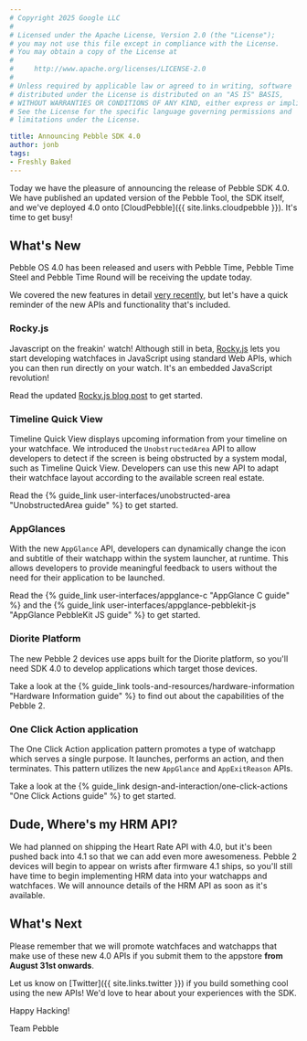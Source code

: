 ```yaml
---
# Copyright 2025 Google LLC
#
# Licensed under the Apache License, Version 2.0 (the "License");
# you may not use this file except in compliance with the License.
# You may obtain a copy of the License at
#
#     http://www.apache.org/licenses/LICENSE-2.0
#
# Unless required by applicable law or agreed to in writing, software
# distributed under the License is distributed on an "AS IS" BASIS,
# WITHOUT WARRANTIES OR CONDITIONS OF ANY KIND, either express or implied.
# See the License for the specific language governing permissions and
# limitations under the License.

title: Announcing Pebble SDK 4.0
author: jonb
tags:
- Freshly Baked
---
```


Today we have the pleasure of announcing the release of Pebble SDK 4.0. We have
published an updated version of the Pebble Tool, the SDK itself, and we've
deployed 4.0 onto [CloudPebble]({{ site.links.cloudpebble }}). It's time to get
busy!



## What's New

Pebble OS 4.0 has been released and users with Pebble Time, Pebble Time Steel
and Pebble Time Round will be receiving the update today.

We covered the new features in detail
[very recently](/blog/2016/08/19/prime-time-is-approaching-for-os-4.0/), but
let's have a quick reminder of the new APIs and functionality that's included.

### Rocky.js

Javascript on the freakin' watch! Although still in beta,
[Rocky.js](/docs/rockyjs/) lets you start developing watchfaces in JavaScript
using standard Web APIs, which you can then run directly on your watch. It's an
embedded JavaScript revolution!

Read the updated
[Rocky.js blog post](/blog/2016/08/15/introducing-rockyjs-watchfaces/)
to get started.

### Timeline Quick View

Timeline Quick View displays upcoming information from your timeline on your
watchface. We introduced the ``UnobstructedArea`` API to allow developers to
detect if the screen is being obstructed by a system modal, such as Timeline
Quick View. Developers can use this new API to adapt their watchface layout
according to the available screen real estate.

Read the {% guide_link user-interfaces/unobstructed-area "UnobstructedArea guide" %}
to get started.

### AppGlances

With the new ``AppGlance`` API, developers can dynamically change the icon and
subtitle of their watchapp within the system launcher, at runtime. This allows
developers to provide meaningful feedback to users without the need for their
application to be launched.

Read the
{% guide_link user-interfaces/appglance-c "AppGlance C guide" %} and the
{% guide_link user-interfaces/appglance-pebblekit-js "AppGlance PebbleKit JS guide" %}
to get started.

### Diorite Platform

The new Pebble 2 devices use apps built for the Diorite platform, so you'll need
SDK 4.0 to develop applications which target those devices.

Take a look at the
{% guide_link tools-and-resources/hardware-information "Hardware Information guide" %}
to find out about the capabilities of the Pebble 2.

### One Click Action application

The One Click Action application pattern promotes a type of watchapp which
serves a single purpose. It launches, performs an action, and then terminates.
This pattern utilizes the new ``AppGlance`` and ``AppExitReason`` APIs.

Take a look at the
{% guide_link design-and-interaction/one-click-actions "One Click Actions guide" %}
to get started.

## Dude, Where's my HRM API?

We had planned on shipping the Heart Rate API with 4.0, but it's been pushed
back into 4.1 so that we can add even more awesomeness. Pebble 2 devices will
begin to appear on wrists after firmware 4.1 ships, so you'll still have time to
begin implementing HRM data into your watchapps and watchfaces. We will announce
details of the HRM API as soon as it's available.

## What's Next

Please remember that we will promote watchfaces and watchapps that make use of
these new 4.0 APIs if you submit them to the appstore **from August 31st
onwards**.

Let us know on [Twitter]({{ site.links.twitter }}) if you build something
cool using the new APIs! We'd love to hear about your experiences with the SDK.

Happy Hacking!

Team Pebble
